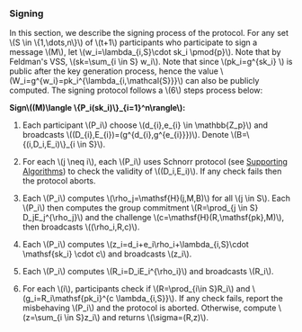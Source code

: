 ### Signing

In this section, we describe the signing process of the protocol. For any set \\(S \in \\{1,\dots,n\\}\\) of \\(t+1\\) participants who participate to sign a message \\(M\\), let \\(w_i=\lambda_{i,S}\cdot sk_i \pmod{p}\\). Note that by Feldman's VSS, \\(sk=\sum_{i \in S} w_i\\). Note that since \\(pk_i=g^{sk_i} \\) is public after the key generation process, hence the value \\(W_i=g^{w_i}=pk_i^{\lambda_{i,\mathcal{S}}}\\) can also be publicly computed. The signing protocol follows a  \\(6\\) steps process below:

**Sign\\((M)\langle \\{P_i(sk_i)\\}_{i=1}^n\rangle\\):** 

1. Each participant \\(P_i\\) choose \\(d_{i},e_{i} \in \mathbb{Z_p}\\) and broadcasts \\((D_{i},E_{i})=(g^{d_{i},g^{e_{i}}})\\). Denote \\(B=\\{(i,D_i,E_i)\\}_{i \in S}\\).

   
2. For each \\(j \neq i\\), each \\(P_i\\) uses Schnorr protocol (see [Supporting Algorithms](./supporting-algorithms.md)) to check the validity of \\((D_i,E_i)\\). If any check fails then the protocol aborts.

3. Each \\(P_i\\) computes \\(\rho_j=\mathsf{H}(j,M,B)\\) for all \\(j \in S\\). Each \\(P_i\\) then computes the group commitment \\(R=\prod_{j \in S} D_jE_j^{\rho_j}\\) and the challenge \\(c=\mathsf{H}(R,\mathsf{pk},M)\\), then broadcasts \\((\rho_i,R,c)\\). 

4. Each \\(P_i\\) computes \\(z_i=d_i+e_i\rho_i+\lambda_{i,S}\cdot \mathsf{sk_i} \cdot c\\) and broadcasts \\(z_i\\).

5. Each \\(P_i\\) computes \\(R_i=D_iE_i^{\rho_i}\\) and broadcasts \\(R_i\\).

6. For each \\(i\\), participants check if \\(R=\prod_{i\in S}R_i\\) and \\(g_i=R_i\mathsf{pk_i}^{c \lambda_{i,S}}\\). If any check fails, report the misbehaving \\(P_i\\) and the protocol is aborted. Otherwise, compute \\(z=\sum_{i \in S}z_i\\) and returns \\(\sigma=(R,z)\\).

